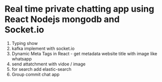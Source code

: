 # Real time private chatting app using React Nodejs mongodb and Socket.io


1. Typing show
2. kafka implement with socket.io
3. Dynamic Meta Tags in React - get metadata website title with image like whatsapp
4. send attatchment with vidoe / image
5. for search add elastic-search 
6. Group commit chat app
